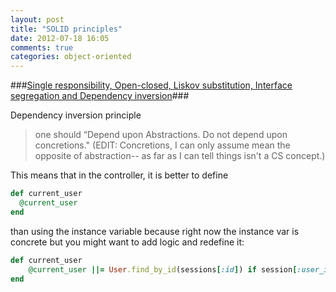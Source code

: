 ```yaml
---
layout: post
title: "SOLID principles"
date: 2012-07-18 16:05
comments: true
categories: object-oriented
---
```


###[Single responsibility, Open-closed, Liskov substitution, Interface segregation and Dependency inversion](http://en.wikipedia.org/wiki/SOLID_%28object-oriented_design%29)###

Dependency inversion principle
>one should “Depend upon Abstractions. Do not depend upon concretions." (EDIT: Concretions, I can only assume mean the opposite of abstraction-- as far as I can tell things isn't a CS concept.) 

This means that in the controller, it is better to define
```ruby
def current_user
  @current_user
end
```
than using the instance variable because right now the instance var is concrete but you might want to add logic and redefine it:
```ruby E.G.
def current_user
    @current_user ||= User.find_by_id(sessions[:id]) if session[:user_id] 
end
```